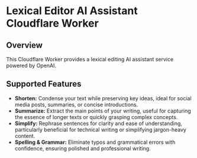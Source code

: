 # Lexical Editor AI Assistant Cloudflare Worker

## Overview

This Cloudflare Worker provides a lexical editing AI assistant service powered by OpenAI.

## Supported Features

- **Shorten:** Condense your text while preserving key ideas, ideal for social media posts, summaries, or concise introductions.
- **Summarize:** Extract the main points of your writing, useful for capturing the essence of longer texts or quickly grasping complex concepts.
- **Simplify:** Rephrase sentences for clarity and ease of understanding, particularly beneficial for technical writing or simplifying jargon-heavy content.
- **Spelling & Grammar:** Eliminate typos and grammatical errors with confidence, ensuring polished and professional writing.
